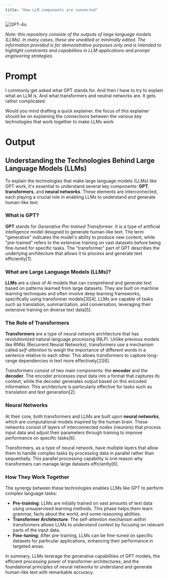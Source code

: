 ```yaml
---
title: "How LLM components are connected"
---
```

![GPT-4o](https://img.shields.io/badge/GPT--4o-3333FF?style=for-the-badge&logo=openai&logoColor=white)



*Note: this repository consists of the outputs of large language models (LLMs). In many cases, these are unedited or minimally edited. The information provided is for demonstrative purposes only and is intended to highlight constraints and capabilities in LLM applications and prompt engineering strategies.*


# Prompt

I commonly get asked what GPT stands for. And then I have to try to explain what an LLM is. And what transformers and neutral networks are. It gets rather complicated. 

Would you mind drafting a quick explainer. the focus of this explainer should be on explaining the connections between the various key technologies that work together to make LLMs work

# Output

## Understanding the Technologies Behind Large Language Models (LLMs)

To explain the technologies that make large language models (LLMs) like GPT work, it's essential to understand several key components: **GPT**, **transformers**, and **neural networks**. These elements are interconnected, each playing a crucial role in enabling LLMs to understand and generate human-like text.

### What is GPT?

**GPT** stands for *Generative Pre-trained Transformer*. It is a type of artificial intelligence model designed to generate human-like text. The term "generative" indicates the model's ability to produce new content, while "pre-trained" refers to the extensive training on vast datasets before being fine-tuned for specific tasks. The "transformer" part of GPT describes the underlying architecture that allows it to process and generate text efficiently[1].

### What are Large Language Models (LLMs)?

**LLMs** are a class of AI models that can comprehend and generate text based on patterns learned from large datasets. They are built on machine learning techniques and often involve deep learning frameworks, specifically using transformer models[3][4]. LLMs are capable of tasks such as translation, summarization, and conversation, leveraging their extensive training on diverse text data[5].

### The Role of Transformers

**Transformers** are a type of neural network architecture that has revolutionized natural language processing (NLP). Unlike previous models like RNNs (Recurrent Neural Networks), transformers use a mechanism called *self-attention* to weigh the importance of different words in a sentence relative to each other. This allows transformers to capture long-range dependencies in text more effectively[2][6].

Transformers consist of two main components: the **encoder** and the **decoder**. The encoder processes input data into a format that captures its context, while the decoder generates output based on this encoded information. This architecture is particularly effective for tasks such as translation and text generation[2].

### Neural Networks

At their core, both transformers and LLMs are built upon **neural networks**, which are computational models inspired by the human brain. These networks consist of layers of interconnected nodes (neurons) that process input data and adjust their parameters through training to improve performance on specific tasks[6]. 

Transformers, as a type of neural network, have multiple layers that allow them to handle complex tasks by processing data in parallel rather than sequentially. This parallel processing capability is one reason why transformers can manage large datasets efficiently[6].

### How They Work Together

The synergy between these technologies enables LLMs like GPT to perform complex language tasks:

- **Pre-training**: LLMs are initially trained on vast amounts of text data using unsupervised learning methods. This phase helps them learn grammar, facts about the world, and some reasoning abilities.
- **Transformer Architecture**: The self-attention mechanism within transformers allows LLMs to understand context by focusing on relevant parts of the input data.
- **Fine-tuning**: After pre-training, LLMs can be fine-tuned on specific datasets for particular applications, enhancing their performance in targeted areas.

In summary, LLMs leverage the generative capabilities of GPT models, the efficient processing power of transformer architectures, and the foundational principles of neural networks to understand and generate human-like text with remarkable accuracy.

 